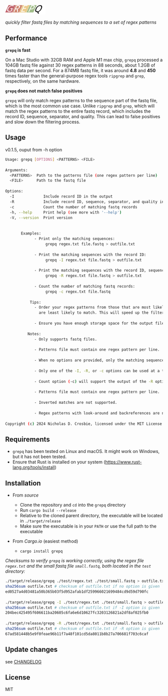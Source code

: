 <img src="src/grepq-icon.svg" width="128" />

_quickly filter fastq files by matching sequences to a set of regex patterns_

## Performance
**`grepq` is fast**

On a Mac Studio with 32GB RAM and Apple M1 max chip, `grepq` processed a 104GB fastq file against 30 regex patterns in 88 seconds, about 1.2GB of fastq data per second. For a 874MB fastq file, it was around **4.8** and **450** times faster than the general-purpose regex tools `ripgrep` and `grep`, respectively, on the same hardware. 

**`grepq` does not match false positives**

`grepq` will only match regex patterns to the sequence part of the fastq file, which is the most common use case. Unlike `ripgrep` and `grep`, which will match the regex patterns to the entire fastq record, which includes the record ID, sequence, separator, and quality. This can lead to false positives and slow down the filtering process.

## Usage 
v0.1.5, ouput from -h option
```bash
Usage: grepq [OPTIONS] <PATTERNS> <FILE>

Arguments:
  <PATTERNS>  Path to the patterns file (one regex pattern per line)
  <FILE>      Path to the fastq file

Options:
  -I             Include record ID in the output
  -R             Include record ID, sequence, separator, and quality in the output
  -c             Count the number of matching fastq records
  -h, --help     Print help (see more with '--help')
  -V, --version  Print version


       Examples:
             - Print only the matching sequences:
                  grepq regex.txt file.fastq > outfile.txt
        
             - Print the matching sequences with the record ID:
                  grepq -I regex.txt file.fastq > outfile.txt
        
             - Print the matching sequences with the record ID, sequence, separator, and quality fields
                  grepq -R regex.txt file.fastq > outfile.txt
        
             - Count the number of matching fastq records:
                  grepq -c regex.txt file.fastq

           Tips:
             - Order your regex patterns from those that are most likely to match to those that
               are least likely to match. This will speed up the filtering process.

             - Ensure you have enough storage space for the output file.

          Notes:
             - Only supports fastq files.

             - Patterns file must contain one regex pattern per line.

             - When no options are provided, only the matching sequences are printed.

             - Only one of the -I, -R, or -c options can be used at a time.

             - Count option (-c) will support the output of the -R option since it is in fastq format.

             - Patterns file must contain one regex pattern per line.

             - Inverted matches are not supported.
        
             - Regex patterns with look-around and backreferences are not supported.

Copyright (c) 2024 Nicholas D. Crosbie, licensed under the MIT License.
```


## Requirements

- `grepq` has been tested on Linux and macOS. It might work on Windows, but it has not been tested.
- Ensure that Rust is installed on your system (https://www.rust-lang.org/tools/install)

## Installation

- From *source*
    - Clone the repository and `cd` into the `grepq` directory
    - Run `cargo build --release`
    - Relative to the cloned parent directory, the executable will be located in `./target/release`
    - Make sure the executable is in your `PATH` or use the full path to the executable

- From *Cargo.io* (easiest method)
    - `cargo install grepq`

_Checksums to verify `grepq` is working correctly, using the regex file `regex.txt` and the small fastq file `small.fastq`, both located in the `test` directory:_

```bash
./target/release/grepq ./test/regex.txt ./test/small.fastq > outfile.txt
sha256sum outfile.txt # checksum of outfile.txt if no option is given
ed0527a4d03481a50b365b03f5d952afab1df259966021699484cd9d59d790fc

./target/release/grepq -I ./test/regex.txt ./test/small.fastq > outfile.txt
sha256sum outfile.txt # checksum of outfile.txt if -I option is given
204bec425495f606611ba20605c6fa6e6d10627fc3203126821a2df8af025fb0

./target/release/grepq -R ./test/regex.txt ./test/small.fastq > outfile.txt
sha256sum outfile.txt # checksum of outfile.txt if -R option is given
67ad581448b5e9f0feae96b11f7a48f101cd5da8011b8b27a706681f703c6caf
```

## Update changes
see [CHANGELOG](https://github.com/Rbfinch/grepq/blob/main/CHANGELOG.md)

## License
MIT

